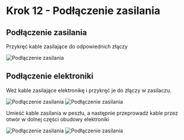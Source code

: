 # Krok 12 - Podłączenie zasilania

## Podłączenie zasilania
Przykręć kable zasilające do odpowiednich złączy

![Podłączenie zasilania](/MkDocsTest/resources/step12.1.webp)

## Podłączenie elektroniki
Weź kable zasilające elektronikę i przykręć je do złączy w zasilaczu.

![Podłączenie zasilania](/MkDocsTest/resources/step12.2.webp)
![Podłączenie zasilania](/MkDocsTest/resources/step12.3.webp)

Umieść kable zasilania w peszłu, a następnie przeprowadź kable przez otwór w dolnej części obudowy elektroniki

![Podłączenie zasilania](/MkDocsTest/resources/step12.4.webp)
![Podłączenie zasilania](/MkDocsTest/resources/step12.5.webp)
